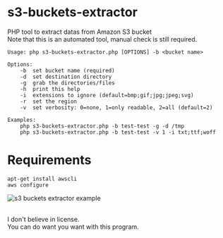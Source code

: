 # s3-buckets-extractor
PHP tool to extract datas from Amazon S3 bucket  
Note that this is an automated tool, manual check is still required.  

```
Usage: php s3-buckets-extractor.php [OPTIONS] -b <bucket name>

Options:
	-b	set bucket name (required)
	-d	set destination directory
	-g	grab the directories/files
	-h	print this help
	-i	extensions to ignore (default=bmp;gif;jpg;jpeg;svg)
	-r	set the region
	-v	set verbosity: 0=none, 1=only readable, 2=all (default=2)

Examples:
	php s3-buckets-extractor.php -b test-test -g -d /tmp
	php s3-buckets-extractor.php -b test-test -v 1 -i txt;ttf;woff
```

# Requirements
```
apt-get install awscli
aws configure
```

<img src="https://raw.githubusercontent.com/gwen001/s3-buckets-finder/master/s3-buckets-extractor/example-ex.png" alt="s3 buckets extractor example">
<br><br>

I don't believe in license.  
You can do want you want with this program.  
